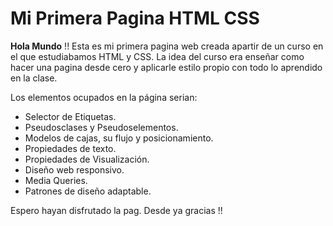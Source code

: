 ﻿# Mi Primera Pagina HTML CSS


**Hola Mundo** !! 
Esta es mi primera pagina web creada apartir de un curso en el que 
estudiabamos HTML y CSS. La idea del curso era enseñar como hacer una 
pagina desde cero y aplicarle estilo propio con todo lo aprendido en
la clase.

Los elementos ocupados en la página serian:

- Selector de Etiquetas.
- Pseudosclases y Pseudoselementos.
- Modelos de cajas, su flujo y posicionamiento.
- Propiedades de texto.
- Propiedades de Visualización.
- Diseño web responsivo.
- Media Queries.
- Patrones de diseño adaptable.


Espero hayan disfrutado la pag. Desde ya gracias !!
